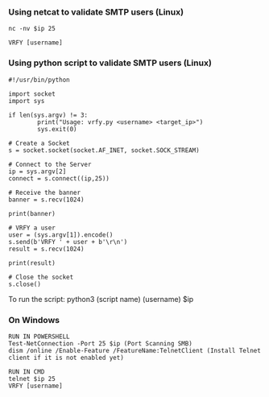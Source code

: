 ### Using netcat to validate SMTP users (Linux)
```
nc -nv $ip 25

VRFY [username]
```

### Using python script to validate SMTP users (Linux)
```
#!/usr/bin/python

import socket
import sys

if len(sys.argv) != 3:
        print("Usage: vrfy.py <username> <target_ip>")
        sys.exit(0)

# Create a Socket
s = socket.socket(socket.AF_INET, socket.SOCK_STREAM)

# Connect to the Server
ip = sys.argv[2]
connect = s.connect((ip,25))

# Receive the banner
banner = s.recv(1024)

print(banner)

# VRFY a user
user = (sys.argv[1]).encode()
s.send(b'VRFY ' + user + b'\r\n')
result = s.recv(1024)

print(result)

# Close the socket
s.close()
```
 
 To run the script: python3 (script name) (username) $ip

### On Windows
```
RUN IN POWERSHELL
Test-NetConnection -Port 25 $ip (Port Scanning SMB)
dism /online /Enable-Feature /FeatureName:TelnetClient (Install Telnet client if it is not enabled yet)
```

```
RUN IN CMD
telnet $ip 25
VRFY [username]
```